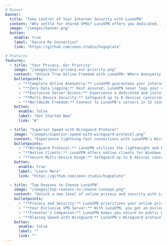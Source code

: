 ```yaml
---
# Banner
banner:
  title: "Take Control of Your Internet Security with LunaVPN"
  content: "Why settle for shared VPNs? LunaVPN offers you dedicated, isolated instances in 32 countries, ensuring your online activities remain truly private. No logs, no shared IPs – just security."
  image: "/images/banner.png"
  button:
    enable: true
    label: "Secure My Connection"
    link: "https://github.com/zeon-studio/hugoplate"

# Features
features:
  - title: "Your Privacy, Our Priority"
    image: "/images/your-privacy-our-priority.png"
    content: "Unlock True Online Freedom with LunaVPN: Where Anonymity Meets Dedicated Server Excellence"
    bulletpoints:
      - "**Complete Online Anonymity:** LunaVPN guarantees your internet activities remain anonymous and hidden from prying eyes"
      - "**Zero Data Logging:** Rest assured, LunaVPN never logs your online activities, ensuring true anonymity"
      - "**Exclusive Server Access:** Experience a dedicated and isolated VPN server in your preferred location, not shared with anyone else"
      - "**Multi-Device Security:** Safeguard up to 8 devices concurrently with a single LunaVPN instance"
      - "**Worldwide Freedom:** Connect to LunaVPN's servers in 32 countries, granting you unrestricted internet access"
    button:
      enable: false
      label: "Get Started Now"
      link: "#"

  - title: "Superior Speed with Wireguard Protocol"
    image: "/images/superior-speed-with-wireguard-protocol.png"
    content: "Experience lightning-fast connections with LunaVPN's Wireguard protocol, ensuring a seamless online experience"
    bulletpoints:
      - "**Wireguard Protocol:** LunaVPN utilizes the lightweight and high-speed Wireguard protocol for optimal performance"
      - "**Native Clients:** LunaVPN offers native clients for Windows, macOS, iOS, Android, and Linux servers"
      - "**Secure Multi-Device Usage:** Safeguard up to 8 devices concurrently with a single LunaVPN instance."
    button:
      enable: true
      label: "Learn More"
      link: "https://github.com/zeon-studio/hugoplate"

  - title: "Top Reasons to Choose LunaVPN"
    image: "/images/top-reasons-to-choose-lunavpn.png"
    content: "Unlock a new level of online privacy and security with LunaVPN. Our commitment to your safety make us the top choice for VPN services."
    bulletpoints:
      - "**Privacy and Security:** LunaVPN prioritizes your online privacy and security, ensuring peace of mind"
      - "**Your Exclusive VPN Server:** With LunaVPN, you get an exclusive VPN server, ensuring your online privacy is never compromised by sharing with others"
      - "**Traveler's Companion:** LunaVPN keeps you secure on public Wi-Fi networks during your journeys"
      - "**Blazing Speed with Wireguard:** LunaVPN's Wireguard protocol guarantees high-speed connections, ideal for all users"
    button:
      enable: false
      label: ""
      link: ""
---
```

